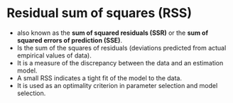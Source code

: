  # Residual sum of squares (RSS) 
 * also known as the __sum of squared residuals (SSR)__ or the __sum of squared errors of prediction (SSE)__. 
 * Is the sum of the squares of residuals (deviations predicted from actual empirical values of data). 
 * It is a measure of the discrepancy between the data and an estimation model. 
 * A small RSS indicates a tight fit of the model to the data.
 * It is used as an optimality criterion in parameter selection and model selection.
